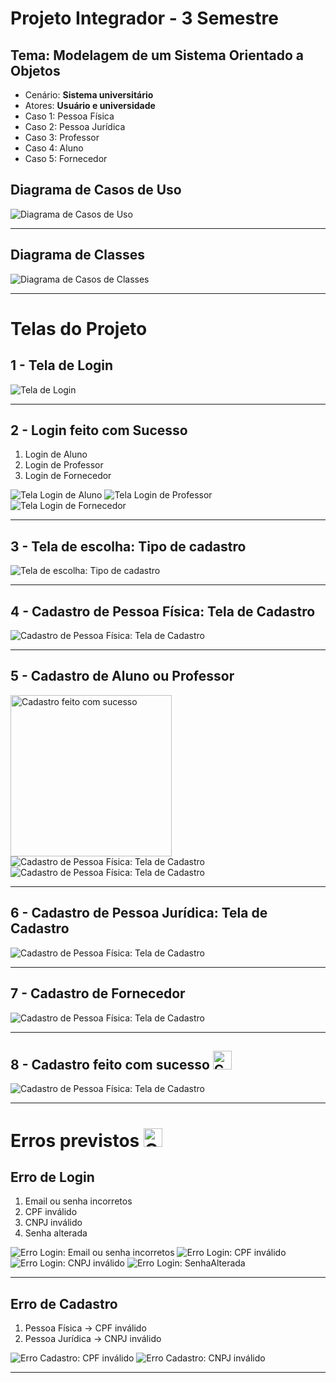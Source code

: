 # Projeto Integrador - 3 Semestre

## Tema: Modelagem de um Sistema Orientado a Objetos​

<ul>
  <li>Cenário: <strong>Sistema universitário</strong> </li>
  <li>Atores: <strong>Usuário e universidade</strong> </li>
  <li>Caso 1: Pessoa Física</li>
  <li>Caso 2: Pessoa Jurídica</li>
  <li>Caso 3: Professor</li>
  <li>Caso 4: Aluno</li>
  <li>Caso 5: Fornecedor</li>
</ul>

## Diagrama de Casos de Uso
![Diagrama de Casos de Uso](./ImagensPI/DiagramaCasosDeUso.png)

________________________________________________________________________________________

## Diagrama de Classes
![Diagrama de Casos de Classes](./ImagensPI/DiagramaClasses.png)

________________________________________________________________________________________

# Telas do Projeto

## 1 - Tela de Login
![Tela de Login](./ImagensPI/TelaLogin.png)

________________________________________________________________________________________

## 2 - Login feito com Sucesso

<ol>
  <li>Login de Aluno</li>
  <li>Login de Professor</li>
  <li>Login de Fornecedor</li>
</ol>

![Tela Login de Aluno](./ImagensPI/LoginAluno.png) ![Tela Login de Professor](./ImagensPI/LoginProfessor.png) ![Tela Login de Fornecedor](./ImagensPI/LoginFornecedor.png)

________________________________________________________________________________________

## 3 - Tela de escolha: Tipo de cadastro
![Tela de escolha: Tipo de cadastro](./ImagensPI/TelaTipoCadastro.png)

________________________________________________________________________________________

## 4 - Cadastro de Pessoa Física: Tela de Cadastro
![Cadastro de Pessoa Física: Tela de Cadastro](./ImagensPI/CadastroPessoaFísica/CadastroPessoaFísica.png)

________________________________________________________________________________________

## 5 - Cadastro de Aluno ou Professor
<img src="./ImagensPI/CadastroPessoaFísica/TelaProfessorAluno.png" alt="Cadastro feito com sucesso" width="258"/> ![Cadastro de Pessoa Física: Tela de Cadastro](./ImagensPI/CadastroPessoaFísica/CadastroAluno.png) ![Cadastro de Pessoa Física: Tela de Cadastro](./ImagensPI/CadastroPessoaFísica/CadastroProfessor.png)

________________________________________________________________________________________

## 6 - Cadastro de Pessoa Jurídica: Tela de Cadastro
![Cadastro de Pessoa Física: Tela de Cadastro](./ImagensPI/CadastroPessoaJuridica/CadastroPessoaJuridica.png)

________________________________________________________________________________________

## 7 - Cadastro de Fornecedor
![Cadastro de Pessoa Física: Tela de Cadastro](./ImagensPI/CadastroPessoaJuridica/CadastroFornecedor.png)

________________________________________________________________________________________

## 8 - Cadastro feito com sucesso <img src="https://github.com/user-attachments/assets/68ac3b91-0a7d-44e5-98d0-7d241d33d07e" alt="Cadastro feito com sucesso" width="30"/>

![Cadastro de Pessoa Física: Tela de Cadastro](./ImagensPI/CadastroSucesso.png)

________________________________________________________________________________________

# Erros previstos  <img src="https://github.com/user-attachments/assets/0bdfbabf-1e2b-4010-abc8-141e68093644" alt="Cadastro feito com sucesso" width="30"/>

## Erro de Login

<ol>
  <li>Email ou senha incorretos</li>
  <li>CPF inválido</li>
  <li>CNPJ inválido</li>
  <li>Senha alterada</li>
</ol>

![Erro Login: Email ou senha incorretos](./ImagensPI/Erros/LoginErroEmailSenha.png) ![Erro Login: CPF inválido](./ImagensPI/Erros/LoginErroCpf.png) ![Erro Login: CNPJ inválido](./ImagensPI/Erros/LoginErroCnpj.png) ![Erro Login: SenhaAlterada](./ImagensPI/Erros/SenhaAlterada.png) 

________________________________________________________________________________________

## Erro de Cadastro

<ol>
  <li>Pessoa Física -> CPF inválido</li>
  <li>Pessoa Jurídica -> CNPJ inválido</li>
</ol>

![Erro Cadastro: CPF inválido](./ImagensPI/Erros/CadastroFalhaCpf.png) ![Erro Cadastro: CNPJ inválido](./ImagensPI/Erros/CadastroFalhaCnpj.png)

________________________________________________________________________________________
